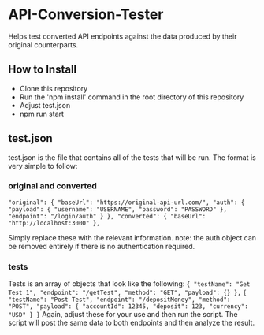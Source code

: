 # API-Conversion-Tester
Helps test converted API endpoints against the data produced by their original counterparts.

## How to Install
- Clone this repository
- Run the 'npm install' command in the root directory of this repository
- Adjust test.json 
- npm run start

## test.json
test.json is the file that contains all of the tests that will be run. The format is very simple to follow:

### original and converted
`"original": {
    "baseUrl": "https://original-api-url.com/",
    "auth": {
      "payload": {
        "username": "USERNAME",
        "password": "PASSWORD"
      },
      "endpoint": "/login/auth"
    }
  },
  "converted": {
    "baseUrl": "http://localhost:3000"
  },`
  
  Simply replace these with the relevant information. note: the auth object can be removed entirely if there is no authentication required.
  
  ### tests
  Tests is an array of objects that look like the following:
  `{
      "testName": "Get Test 1",
      "endpoint": "/getTest",
      "method": "GET",
      "payload": {}
    },`
    `{
      "testName": "Post Test",
      "endpoint": "/depositMoney",
      "method": "POST",
      "payload": {
        "accountId": 12345,
        "deposit": 123,
        "currency": "USD"
      }
    }`
  Again, adjust these for your use and then run the script. The script will post the same data to both endpoints and then analyze the result.  

